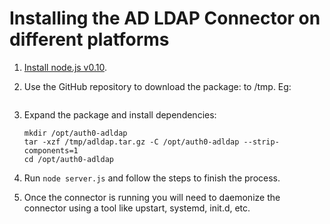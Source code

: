 # Installing the AD LDAP Connector on different platforms

1.  [Install node.js v0.10](https://nodejs.org).
2.  Use the GitHub repository to download the package: <a class="download-github" href=""></a> to /tmp. Eg: <pre><code class="curl-example"></code></pre>
3.  Expand the package and install dependencies:

        mkdir /opt/auth0-adldap
        tar -xzf /tmp/adldap.tar.gz -C /opt/auth0-adldap --strip-components=1
        cd /opt/auth0-adldap

4.  Run `node server.js` and follow the steps to finish the process.
5.  Once the connector is running you will need to daemonize the connector using a tool like upstart, systemd, init.d, etc.

<script type="text/javascript">
  $.getJSON('https://cdn.auth0.com/connector/windows/latest.json', function (data) {
    // https://github.com/auth0/ad-ldap-connector/archive/v2.10.4.tar.gz
    $('.download-github')
        .attr('href', 'https://github.com/auth0/ad-ldap-connector/releases/tag/v' + data.version)
        .text('adldap-' + data.version);

    $('.curl-example')
      .text('curl -Lo /tmp/adldap.tar.gz \\\n    https://github.com/auth0/ad-ldap-connector/archive/v' + data.version + '.tar.gz');
  })
</script>
